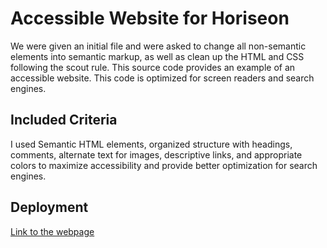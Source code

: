 # Accessible Website for Horiseon
We were given an initial file and were asked to change all non-semantic elements into semantic markup, as well as clean up the HTML and  CSS following the scout rule. This source code provides an example of an accessible website. This code is optimized for screen readers and search engines.
## Included Criteria
I used Semantic HTML elements, organized structure with headings, comments, alternate text for images, descriptive links, and appropriate colors to maximize accessibility and provide better optimization for search engines.

## Deployment
[Link to the webpage](https://ghudson46.github.io/homework1-coderefractor/)
